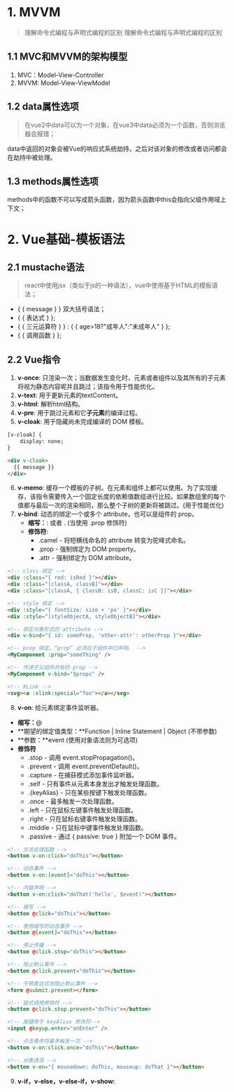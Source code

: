 # 1. MVVM
> 理解命令式编程与声明式编程的区别
> 理解命令式编程与声明式编程的区别

## 1.1 MVC和MVVM的架构模型
1. MVC：Model-View-Controller
2. MVVM: Model-View-ViewModel

## 1.2 data属性选项
> 在vue2中data可以为一个对象，在vue3中data必须为一个函数，否则浏览器会报错；

data中返回的对象会被Vue的响应式系统劫持，之后对该对象的修改或者访问都会在劫持中被处理。

## 1.3 methods属性选项
methods中的函数不可以写成箭头函数，因为箭头函数中this会指向父级作用域上下文；

# 2. Vue基础-模板语法
## 2.1 mustache语法
> react中使用jsx（类似于js的一种语法），vue中使用基于HTML的模板语法；

* \{ \{ message \} \} 双大括号语法；
* \{ \{ 表达式 \} \};
* \{ \{ 三元运算符 \} \} : \{ \{ age>18?"成年人":"未成年人" \} \};
* \{ \{ 调用函数 \} \};

## 2.2 Vue指令

1. **v-once**: 只渲染一次；当数据发生变化时，元素或者组件以及其所有的子元素将视为静态内容呢并且跳过；该指令用于性能优化。
2. **v-text**: 用于更新元素的textContent。
3. **v-html**: 解析html结构。
4. **v-pre**: 用于跳过元素和它**子元素**的编译过程。
5. **v-cloak**: 用于隐藏尚未完成编译的 DOM 模板。

```html
[v-cloak] {
	display: none;
}

<div v-cloak>
  {{ message }}
</div>
```

6. **v-memo**:  缓存一个模板的子树。在元素和组件上都可以使用。为了实现缓存，该指令需要传入一个固定长度的依赖值数组进行比较。如果数组里的每个值都与最后一次的渲染相同，那么整个子树的更新将被跳过。(用于性能优化)
7. **v-bind**: 动态的绑定一个或多个 attribute，也可以是组件的 prop。
   - **缩写：**: 或者 . (当使用 .prop 修饰符)
   - **修饰符**:
      - .camel - 将短横线命名的 attribute 转变为驼峰式命名。
      - .prop - 强制绑定为 DOM property。
      - .attr - 强制绑定为 DOM attribute。
```html
<!-- class 绑定 -->
<div :class="{ red: isRed }"></div>
<div :class="[classA, classB]"></div>
<div :class="[classA, { classB: isB, classC: isC }]"></div>

<!-- style 绑定 -->
<div :style="{ fontSize: size + 'px' }"></div>
<div :style="[styleObjectA, styleObjectB]"></div>

<!-- 绑定对象形式的 attribute -->
<div v-bind="{ id: someProp, 'other-attr': otherProp }"></div>

<!-- prop 绑定。“prop” 必须在子组件中已声明。 -->
<MyComponent :prop="someThing" />

<!-- 传递子父组件共有的 prop -->
<MyComponent v-bind="$props" />

<!-- XLink -->
<svg><a :xlink:special="foo"></a></svg> 
```

8. **v-on**: 给元素绑定事件监听器。
- **缩写：**@
- **期望的绑定值类型：**Function | Inline Statement | Object (不带参数)
- **参数：**event (使用对象语法则为可选项)
- **修饰符**
   - .stop - 调用 event.stopPropagation()。
   - .prevent - 调用 event.preventDefault()。
   - .capture - 在捕获模式添加事件监听器。
   - .self - 只有事件从元素本身发出才触发处理函数。
   - .{keyAlias} - 只在某些按键下触发处理函数。
   - .once - 最多触发一次处理函数。
   - .left - 只在鼠标左键事件触发处理函数。
   - .right - 只在鼠标右键事件触发处理函数。
   - .middle - 只在鼠标中键事件触发处理函数。
   - .passive - 通过 { passive: true } 附加一个 DOM 事件。
```html
<!-- 方法处理函数 -->
<button v-on:click="doThis"></button>

<!-- 动态事件 -->
<button v-on:[event]="doThis"></button>

<!-- 内联声明 -->
<button v-on:click="doThat('hello', $event)"></button>

<!-- 缩写 -->
<button @click="doThis"></button>

<!-- 使用缩写的动态事件 -->
<button @[event]="doThis"></button>

<!-- 停止传播 -->
<button @click.stop="doThis"></button>

<!-- 阻止默认事件 -->
<button @click.prevent="doThis"></button>

<!-- 不带表达式地阻止默认事件 -->
<form @submit.prevent></form>

<!-- 链式调用修饰符 -->
<button @click.stop.prevent="doThis"></button>

<!-- 按键用于 keyAlias 修饰符-->
<input @keyup.enter="onEnter" />

<!-- 点击事件将最多触发一次 -->
<button v-on:click.once="doThis"></button>

<!-- 对象语法 -->
<button v-on="{ mousedown: doThis, mouseup: doThat }"></button>
```

9. **v-if，v-else，v-else-if，v-show:**